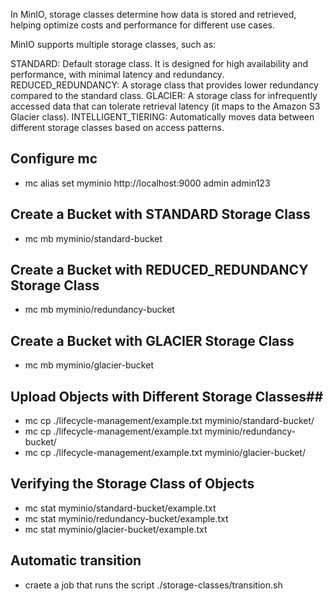 In MinIO, storage classes determine how data is stored and retrieved, helping optimize costs and performance for different use cases.

MinIO supports multiple storage classes, such as:

STANDARD: Default storage class. It is designed for high availability and performance, with minimal latency and redundancy.
REDUCED_REDUNDANCY: A storage class that provides lower redundancy compared to the standard class.
GLACIER: A storage class for infrequently accessed data that can tolerate retrieval latency (it maps to the Amazon S3 Glacier class).
INTELLIGENT_TIERING: Automatically moves data between different storage classes based on access patterns.

## Configure mc ##
- mc alias set myminio http://localhost:9000 admin admin123

## Create a Bucket with STANDARD Storage Class ## 
- mc mb myminio/standard-bucket

## Create a Bucket with REDUCED_REDUNDANCY Storage Class ## 
- mc mb myminio/redundancy-bucket

## Create a Bucket with GLACIER Storage Class ## 
- mc mb myminio/glacier-bucket

## Upload Objects with Different Storage Classes##
- mc cp ./lifecycle-management/example.txt myminio/standard-bucket/
- mc cp ./lifecycle-management/example.txt myminio/redundancy-bucket/
- mc cp ./lifecycle-management/example.txt myminio/glacier-bucket/

## Verifying the Storage Class of Objects ##
- mc stat myminio/standard-bucket/example.txt
- mc stat myminio/redundancy-bucket/example.txt
- mc stat myminio/glacier-bucket/example.txt

## Automatic transition ##
- craete a job that runs the script ./storage-classes/transition.sh